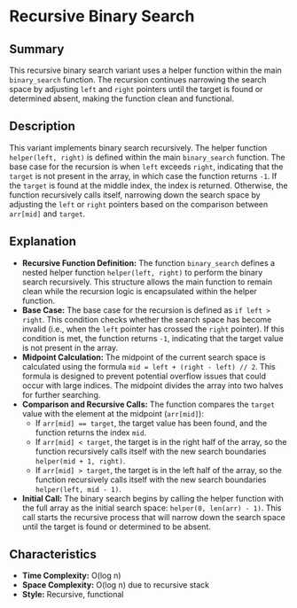 # Recursive Binary Search

## Summary

This recursive binary search variant uses a helper function within the main `binary_search` function. The recursion continues narrowing the search space by adjusting `left` and `right` pointers until the target is found or determined absent, making the function clean and functional.

## Description

This variant implements binary search recursively. The helper function `helper(left, right)` is defined within the main `binary_search` function. The base case for the recursion is when `left` exceeds `right`, indicating that the `target` is not present in the array, in which case the function returns `-1`. If the `target` is found at the middle index, the index is returned. Otherwise, the function recursively calls itself, narrowing down the search space by adjusting the `left` or `right` pointers based on the comparison between `arr[mid]` and `target`.

## Explanation

- **Recursive Function Definition:** The function `binary_search` defines a nested helper function `helper(left, right)` to perform the binary search recursively. This structure allows the main function to remain clean while the recursion logic is encapsulated within the helper function.
- **Base Case:** The base case for the recursion is defined as `if left > right`. This condition checks whether the search space has become invalid (i.e., when the `left` pointer has crossed the `right` pointer). If this condition is met, the function returns `-1`, indicating that the target value is not present in the array.
- **Midpoint Calculation:** The midpoint of the current search space is calculated using the formula `mid = left + (right - left) // 2`. This formula is designed to prevent potential overflow issues that could occur with large indices. The midpoint divides the array into two halves for further searching.
- **Comparison and Recursive Calls:** The function compares the `target` value with the element at the midpoint (`arr[mid]`):
  - If `arr[mid] == target`, the target value has been found, and the function returns the index `mid`.
  - If `arr[mid] < target`, the target is in the right half of the array, so the function recursively calls itself with the new search boundaries `helper(mid + 1, right)`.
  - If `arr[mid] > target`, the target is in the left half of the array, so the function recursively calls itself with the new search boundaries `helper(left, mid - 1)`.
- **Initial Call:** The binary search begins by calling the helper function with the full array as the initial search space: `helper(0, len(arr) - 1)`. This call starts the recursive process that will narrow down the search space until the target is found or determined to be absent.

## Characteristics

- **Time Complexity:** O(log n)
- **Space Complexity:** O(log n) due to recursive stack
- **Style:** Recursive, functional

